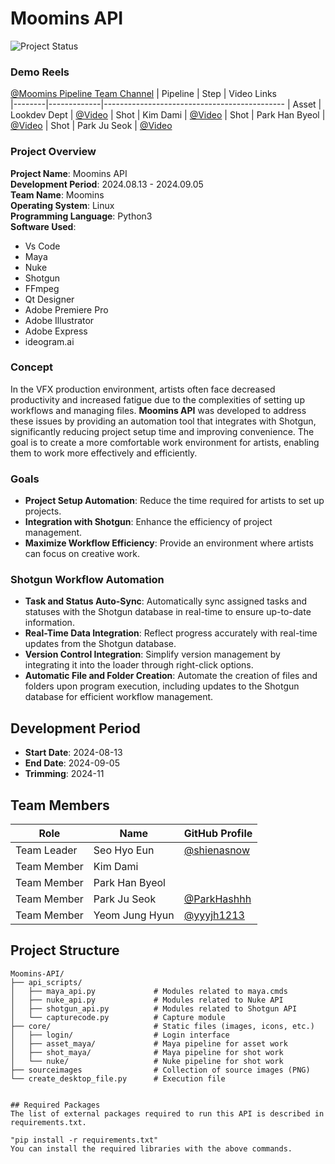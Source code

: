 # Moomins API

![Project Status](https://img.shields.io/badge/status-active-green)


### Demo Reels
[@Moomins Pipeline Team Channel](https://www.youtube.com/@NFXMoomins2024/videos)
| Pipeline   | Step        | Video Links                                
|--------|-------------|---------------------------------------------
| Asset   | Lookdev Dept      | [@Video](https://youtu.be/0P0iHkYt0OI?si=HCn1jY91y8nt1T0w)
| Shot    | Kim Dami      | [@Video](https://youtu.be/_bSvw0jTWvc?si=bVcHb_R883TwFA4b)
| Shot    | Park Han Byeol      | [@Video](https://youtu.be/WVaZMLCwjKs?si=Hqx80I_eaoCdn7eo)
| Shot    | Park Ju Seok      | [@Video](https://youtu.be/hPuDBoU4WeQ?si=SOlPmenjOTkBYTxJ)


### Project Overview
**Project Name**: Moomins API  
**Development Period**: 2024.08.13 - 2024.09.05  
**Team Name**: Moomins  
**Operating System**: Linux  
**Programming Language**: Python3  
**Software Used**: 
- Vs Code
- Maya
- Nuke
- Shotgun
- FFmpeg
- Qt Designer
- Adobe Premiere Pro
- Adobe Illustrator
- Adobe Express
- ideogram.ai

### Concept
In the VFX production environment, artists often face decreased productivity and increased fatigue due to the complexities of setting up workflows and managing files. **Moomins API** was developed to address these issues by providing an automation tool that integrates with Shotgun, significantly reducing project setup time and improving convenience. The goal is to create a more comfortable work environment for artists, enabling them to work more effectively and efficiently.

### Goals
- **Project Setup Automation**: Reduce the time required for artists to set up projects.
- **Integration with Shotgun**: Enhance the efficiency of project management.
- **Maximize Workflow Efficiency**: Provide an environment where artists can focus on creative work.

### **Shotgun Workflow Automation**
- **Task and Status Auto-Sync**: Automatically sync assigned tasks and statuses with the Shotgun database in real-time to ensure up-to-date information.
- **Real-Time Data Integration**: Reflect progress accurately with real-time updates from the Shotgun database.
- **Version Control Integration**: Simplify version management by integrating it into the loader through right-click options.
- **Automatic File and Folder Creation**: Automate the creation of files and folders upon program execution, including updates to the Shotgun database for efficient workflow management.

## Development Period
- **Start Date**: 2024-08-13  
- **End Date**: 2024-09-05
- **Trimming**: 2024-11

## Team Members
| Role   | Name        | GitHub Profile                                
|--------|-------------|---------------------------------------------
| Team Leader   | Seo Hyo Eun      | [@shienasnow](https://github.com/shienasnow)
| Team Member   | Kim Dami      | 
| Team Member   | Park Han Byeol      | 
| Team Member   | Park Ju Seok      | [@ParkHashhh](https://github.com/ParkHashhh)
| Team Member   | Yeom Jung Hyun      | [@yyyjh1213](https://github.com/yyyjh1213)

## Project Structure
```plaintext
Moomins-API/
├── api_scripts/
│   ├── maya_api.py             # Modules related to maya.cmds
│   ├── nuke_api.py             # Modules related to Nuke API
│   ├── shotgun_api.py          # Modules related to Shotgun API
│   └── capturecode.py          # Capture module
├── core/                       # Static files (images, icons, etc.)
│   ├── login/                  # Login interface
│   ├── asset_maya/             # Maya pipeline for asset work
│   ├── shot_maya/              # Maya pipeline for shot work
│   └── nuke/                   # Nuke pipeline for shot work
├── sourceimages                # Collection of source images (PNG)
└── create_desktop_file.py      # Execution file


## Required Packages
The list of external packages required to run this API is described in requirements.txt.

"pip install -r requirements.txt"
You can install the required libraries with the above commands.